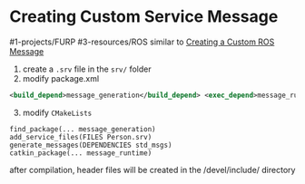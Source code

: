 # Creating Custom Service Message
#1-projects/FURP #3-resources/ROS 
similar to [Creating a Custom ROS Message](https://github.com/FURP-2023-2024/Zaihong_Weekly_Log/blob/main/Notes/Creating%20a%20Custom%20ROS%20Message.md)

1. create a `.srv` file in the `srv/` folder 
2. modify package.xml
```xml
<build_depend>message_generation</build_depend> <exec_depend>message_runtime</exec_depend>
```
3. modify `CMakeLists`
```make
find_package(... message_generation) 
add_service_files(FILES Person.srv) 
generate_messages(DEPENDENCIES std_msgs) 
catkin_package(... message_runtime)
```

after compilation, header files will be created in the /devel/include/ directory
